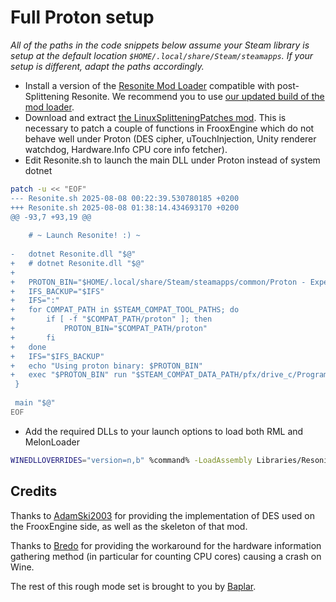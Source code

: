 # Full Proton setup

_All of the paths in the code snippets below assume your Steam library is setup at the default location `$HOME/.local/share/Steam/steamapps`. If your setup is different, adapt the paths accordingly._

- Install a version of the [Resonite Mod Loader](https://github.com/resonite-modding-group/ResoniteModLoader) compatible with post-Splittening Resonite. We recommend you to use [our updated build of the mod loader](https://github.com/Baplar/ResoniteLinuxSplitteningPatches/releases/download/v0.1.10/RML_Splittening.zip).
- Download and extract [the LinuxSplitteningPatches mod](https://github.com/Baplar/ResoniteLinuxSplitteningPatches/releases/download/v0.1.10/FullProtonSplitteningPatches.zip). This is necessary to patch a couple of functions in FrooxEngine which do not behave well under Proton (DES cipher, uTouchInjection, Unity renderer watchdog, Hardware.Info CPU core info fetcher).
- Edit Resonite.sh to launch the main DLL under Proton instead of system dotnet 
```sh
patch -u << "EOF"
--- Resonite.sh	2025-08-08 00:22:39.530780185 +0200
+++ Resonite.sh	2025-08-08 01:38:14.434693170 +0200
@@ -93,7 +93,19 @@
 
 	# ~ Launch Resonite! :) ~
 
-	dotnet Resonite.dll "$@"
+	# dotnet Resonite.dll "$@"
+
+	PROTON_BIN="$HOME/.local/share/Steam/steamapps/common/Proton - Experimental/proton"
+	IFS_BACKUP="$IFS"
+	IFS=":"
+	for COMPAT_PATH in $STEAM_COMPAT_TOOL_PATHS; do
+		if [ -f "$COMPAT_PATH/proton" ]; then
+			PROTON_BIN="$COMPAT_PATH/proton"
+		fi 
+	done
+	IFS="$IFS_BACKUP"
+	echo "Using proton binary: $PROTON_BIN"
+	exec "$PROTON_BIN" run "$STEAM_COMPAT_DATA_PATH/pfx/drive_c/Program Files/dotnet/dotnet.exe" Resonite.dll "$@"
 }
 
 main "$@"
EOF
```
- Add the required DLLs to your launch options to load both RML and MelonLoader
```sh
WINEDLLOVERRIDES="version=n,b" %command% -LoadAssembly Libraries/ResoniteModLoader.dll
```

## Credits

Thanks to [AdamSki2003](https://git.adamski2003.lol/adam/ResoniteDESFix)
for providing the implementation of DES used on the FrooxEngine side,
as well as the skeleton of that mod.

Thanks to [Bredo](https://github.com/bredo228/Hardware.Info)
for providing the workaround for the hardware information gathering method
(in particular for counting CPU cores) causing a crash on Wine.

The rest of this rough mode set is brought to you by [Baplar](https://github.com/baplar).
